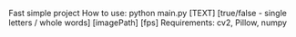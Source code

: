 Fast simple project
How to use:
python main.py [TEXT] [true/false - single letters / whole words] [imagePath] [fps]
Requirements: cv2, Pillow, numpy
